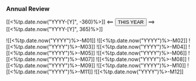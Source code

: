 ### Annual Review

[[<%tp.date.now("YYYY-[Y]", -360)%>]] <== <button class="date_button_today">THIS YEAR</button> ==> [[<%tp.date.now("YYYY-[Y]", 365)%>]]

![[<%tp.date.now("YYYY")%>-M01]]
![[<%tp.date.now("YYYY")%>-M02]]
![[<%tp.date.now("YYYY")%>-M03]]
![[<%tp.date.now("YYYY")%>-M04]]
![[<%tp.date.now("YYYY")%>-M05]]
![[<%tp.date.now("YYYY")%>-M06]]
![[<%tp.date.now("YYYY")%>-M07]]
![[<%tp.date.now("YYYY")%>-M08]]
![[<%tp.date.now("YYYY")%>-M09]]
![[<%tp.date.now("YYYY")%>-M10]]
![[<%tp.date.now("YYYY")%>-M11]]
![[<%tp.date.now("YYYY")%>-M12]]

